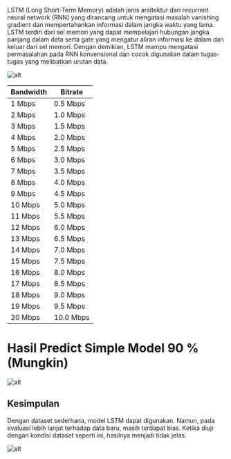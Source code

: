 LSTM (Long Short-Term Memory) adalah jenis arsitektur dari recurrent neural network (RNN) yang dirancang untuk mengatasi masalah vanishing gradient dan mempertahankan informasi dalam jangka waktu yang lama. LSTM terdiri dari sel memori yang dapat mempelajari hubungan jangka panjang dalam data serta gate yang mengatur aliran informasi ke dalam dan keluar dari sel memori. Dengan demikian, LSTM mampu mengatasi permasalahan pada RNN konvensional dan cocok digunakan dalam tugas-tugas yang melibatkan urutan data.

![alt](../../data/Illustration-of-our-LSTM-model-for-sentiment-classification-Each-word-is-transfered-to-a.png)

| Bandwidth | Bitrate   |
| --------- | --------- |
| 1 Mbps    | 0.5 Mbps  |
| 2 Mbps    | 1.0 Mbps  |
| 3 Mbps    | 1.5 Mbps  |
| 4 Mbps    | 2.0 Mbps  |
| 5 Mbps    | 2.5 Mbps  |
| 6 Mbps    | 3.0 Mbps  |
| 7 Mbps    | 3.5 Mbps  |
| 8 Mbps    | 4.0 Mbps  |
| 9 Mbps    | 4.5 Mbps  |
| 10 Mbps   | 5.0 Mbps  |
| 11 Mbps   | 5.5 Mbps  |
| 12 Mbps   | 6.0 Mbps  |
| 13 Mbps   | 6.5 Mbps  |
| 14 Mbps   | 7.0 Mbps  |
| 15 Mbps   | 7.5 Mbps  |
| 16 Mbps   | 8.0 Mbps  |
| 17 Mbps   | 8.5 Mbps  |
| 18 Mbps   | 9.0 Mbps  |
| 19 Mbps   | 9.5 Mbps  |
| 20 Mbps   | 10.0 Mbps |

# Hasil Predict Simple Model 90 % (Mungkin)

![alt](../../data/output.png)

## Kesimpulan

Dengan dataset sederhana, model LSTM dapat digunakan. Namun, pada evaluasi lebih lanjut terhadap data baru, masih terdapat bias. Ketika diuji dengan kondisi dataset seperti ini, hasilnya menjadi tidak jelas.

![alt](../../data/Screenshot%202024-08-14%20073052.png)
